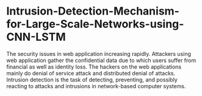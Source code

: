 # Intrusion-Detection-Mechanism-for-Large-Scale-Networks-using-CNN-LSTM

The security issues in web application increasing rapidly. Attackers using web application gather the confidential data due to which users suffer from financial as well as identity loss. The hackers on the web applications mainly do denial of service attack and distributed denial of attacks. Intrusion detection is the task of detecting, preventing, and possibly reacting to  attacks and intrusions in network-based computer systems.
